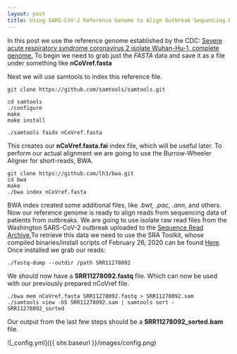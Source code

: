 ```yaml
---
layout: post
title: Using SARS-CoV-2 Reference Genome to Align Outbreak Sequencing Data
---
```


In this post we use the reference genome established by the CDC: [Severe acute respiratory syndrome coronavirus 2 isolate Wuhan-Hu-1, complete genome.](https://www.ncbi.nlm.nih.gov/nuccore/1798174254) To begin we need to grab just the *FASTA* data and save it as a file under something like **nCoVref.fasta** 

Next we will use samtools to index this reference file.

    git clone https://github.com/samtools/samtools.git
    
    cd samtools
    ./configure
    make
    make install
    
    ./samtools faidx nCoVref.fasta

This creates our **nCoVref.fasta.fai** index file, which will be useful later. To perform our actual alignment we are going to use the Burrow-Wheeler Aligner for short-reads, BWA. 

    git clone https://github.com/lh3/bwa.git
    cd bwa
    make
    ./bwa index nCoVref.fasta
    
BWA index created some additional files, like *.bwt, .pac, .ann*, and others. Now our reference genome is ready to align reads from sequencing data of patients from outbreaks. We are going to use isolate raw read files from the Washington SARS-CoV-2 outbreak uploaded to the [Sequence Read Archive.](https://trace.ncbi.nlm.nih.gov/Traces/sra/?run=SRR11278092)To retrieve this data we need to use the SRA Toolkit, whose compiled binaries/install scripts of February 26, 2020 can be found [Here](https://trace.ncbi.nlm.nih.gov/Traces/sra/sra.cgi?view=software). Once installed we grab our reads:

    ./fastq-dump --outdir /path SRR11278092
    
We should now have a **SRR11278092.fastq** file. Which can now be used with our previously prepared nCoVref file.

    ./bwa mem nCoVref.fasta SRR11278092.fastq > SRR11278092.sam
    ./samtools view -bS SRR11278092.sam | samtools sort - SRR11278092_sorted
    
Our output from the last few steps should be a **SRR11278092_sorted.bam** file. 


![_config.yml]({{ site.baseurl }}/images/config.png)

